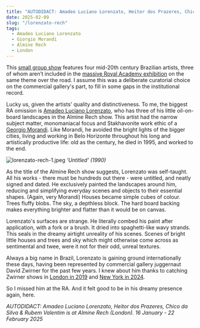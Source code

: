 ```yaml
---
title: "AUTODIDACT: Amadeo Luciano Lorenzato, Heitor dos Prazeres, Chico da Silva & Rubem Valentim | Almine Rech"
date: 2025-02-09
slug: "/lorenzato-rech"
tags:
  - Amadeo Luciano Lorenzato
  - Giorgio Morandi
  - Almine Rech
  - London
---
```


This [small group show](https://www.alminerech.com/exhibitions/10536-autodidact) features four mid-20th century Brazilian artists, three of whom aren’t included in the [massive Royal Academy exhibition](https://www.royalacademy.org.uk/exhibition/brasil-brasil) on the same theme over the road. I assume this was a deliberate curatorial choice on the commercial gallery's part, to fill in some gaps in the institutional record.

Lucky us, given the artists' quality and distinctiveness. To me, the biggest RA omission is [Amadeo Luciano Lorenzato](https://artangled.com/tags/amadeo-luciano-lorenzato/), who has three of his little oil-on-board landscapes in the Almine Rech show. This artist had the narrow subject matter, monomaniacal focus and Stakhavonite work ethic of a [Georgio Morandi](https://artangled.com/tags/giorgio-morandi/). Like Morandi, he avoided the bright lights of the bigger cities, living and working in Belo Horizonte throughout his long and artistically productive life: old as the century, he died in 1995, and worked to the end.

![lorenzato-rech-1.jpeg](/lorenzato-rech-1.jpeg)
_‘Untitled’ (1990)_

As the title of the Almine Rech show suggests, Lorenzato was self-taught. All his works - there must be hundreds out there - were untitled, and neatly signed and dated. He exclusively painted the landscapes around him, reducing and simplifying everyday scenes and objects to their essential shapes. (Again, very Morandi) Houses became simple cubes of colour. Trees fluffy blobs. The sky, a depthless block. The hard board backing makes everything brighter and flatter than it would be on canvas.

Lorenzato's surfaces are strange. He literally combed his paint after application, with a fork or a brush. It dried into spaghetti-like wavy strands. This seals in the dreamy airtight unreality of his scenes. Scenes of bright little houses and trees and sky which might otherwise come across as sentimental and twee, were it not for their odd, unreal textures.

Always a big name in Brazil, Lorenzato is gaining ground internationally these days, having been represented by commercial gallery juggernaut David Zwirner for the past few years. I knew about him thanks to catching Zwirner shows in [London in 2019](https://www.davidzwirner.com/exhibitions/2019/amadeo-luciano-lorenzato) and [New York in 2024](<https://ocula.com/art-galleries/david-zwirner/exhibitions/amadeo-luciano-lorenzato-(1)/>).

So I missed him at the RA. And it felt good to be in his dreamy presence again, here.

_AUTODIDACT: Amadeo Luciano Lorenzato, Heitor dos Prazeres, Chico da Silva & Rubem Valentim is at Almine Rech (London). 16 January - 22 February 2025_
